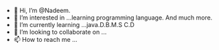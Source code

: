 - 👋 Hi, I’m @Nadeem.
- 👀 I’m interested in ...learning programming language. And much more. 
- 🌱 I’m currently learning ...java.D.B.M.S C.D
- 💞️ I’m looking to collaborate on ...
- 📫 How to reach me ...

<!---
Nad2003/Nad2003 is a ✨ special ✨ repository because its `README.md` (this file) appears on your GitHub profile.
You can click the Preview link to take a look at your changes.
--->
